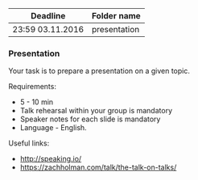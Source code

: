 | Deadline  | Folder name |
|-----------|-------------|
| 23:59 03.11.2016 | presentation |

### Presentation

Your task is to prepare a presentation on a given topic.

Requirements:
* 5 - 10 min
* Talk rehearsal within your group is mandatory
* Speaker notes for each slide is mandatory
* Language - English.

Useful links:
* http://speaking.io/ 
* https://zachholman.com/talk/the-talk-on-talks/

